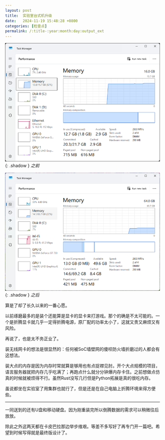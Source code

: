 ```yaml
---
layout: post
title:  实验室台式机升级
date:   2024-11-19 15:48:28 +0800
categories: [检查点]
permalink: /:title-:year:month:day:output_ext
---
```


![之前的截图](assets/img/2024-11-19-checkpoint/Screenshot%202024-11-19%20091213.png){: .shadow }
_之前_

![之后的截图](assets/img/2024-11-19-checkpoint/Screenshot%202024-11-19%20154815.png){: .shadow }
_之后_

算是了却了长久以来的一番心愿。

以前琢磨最多的是装个还能算是显卡的显卡来打游戏。那个的确是不太可能的。一个是折腾显卡就几乎一定得折腾电源，原厂配的功率太小了，这就又贵又麻烦又有风险。

再说了，也是太不务正业了。

装无线网卡的想法是很显然的：任何被SoC墙壁网的傻呗防火墙折磨过的人都会有这想法。

装大点的内存是因为内存时常就算是够用也有点捉襟见肘。开个大点规模的项目，语言服务器就把内存几乎吃满了；再跑点什么就分分钟爆内存卡住。之前想做点仿真的时候就被烦得不行。虽然Rust没写几行但是Python拓展是真的很吃内存。

虽说都坐在实验室了用集群也就行了，但是还是在自己电脑上折腾环境来得方便些。

----

一同送到的还有U盘和移动硬盘。因为刚重装完所以倒腾数据的需求可以稍微往后放放。

除此之外这两天都在卡皮巴拉那边举步维艰。等差不多写好了再专门开一篇吧。希望到时候写得就是最终版设计了。
